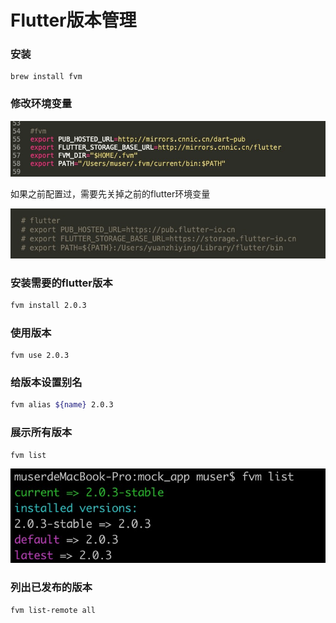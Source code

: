 # Flutter版本管理

### 安装

```text
brew install fvm
```

### 修改环境变量

![](../../.gitbook/assets/image%20%2828%29.png)

如果之前配置过，需要先关掉之前的flutter环境变量

![](../../.gitbook/assets/image%20%2827%29.png)

### 安装需要的flutter版本

```bash
fvm install 2.0.3
```

###  使用版本

```text
fvm use 2.0.3
```

### 给版本设置别名

```bash
fvm alias ${name} 2.0.3
```

### 展示所有版本

```text
fvm list
```

![](../../.gitbook/assets/image%20%2829%29.png)

### 列出已发布的版本

```bash
fvm list-remote all
```

